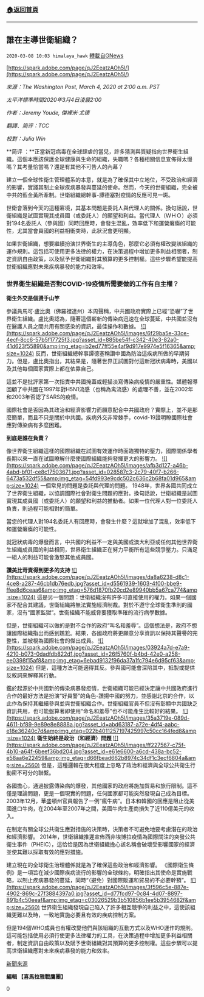 ###  [:house:返回首頁](https://github.com/ourhimalayas/txt)
---

## 誰在主導世衛組織？
`2020-03-08 10:03 himalaya_hawk` [轉載自GNews](https://gnews.org/zh-hant/134067/)

[https://spark.adobe.com/page/qJ2EeatzAOh5l/](https://spark.adobe.com/page/qJ2EeatzAOh5l/)

*來源：The Washington Post, March 4, 2020 at 2:00 a.m. PST*

*太平洋標準時間2020年3月4日淩晨2:00*

*作者：Jeremy Youde, 傑裡米·尤德*

*翻譯、简评：TCC*

*校對：Julia Win*

**简评 ：**正當新冠病毒在全球肆虐的當兒，許多猜測與質疑指向世界衛生組織。這個本應該保護全球健康與生命的組織，失職嗎？各種相關信息宣佈得太慢嗎？其考量恰當嗎？還是有其他不可告人的內幕？

建立一個全球性衛生管理體系的本意，就是為了確保其中立地位，不受政治和經濟的影響，實踐其制止全球疾病暴發與蔓延的使命。然而，今天的世衛組織，完全被中共的藍金黃所牽制。世衛組織總幹事-譚德塞對疫情的反應可見一斑。

世衛會落到今天的這種窘境，其基本問題是委託人與代理人的關係。換句話說，世衛組織是試圖實現其成員國（或委託人）的願望和利益。當代理人（ＷＨＯ）必須對194名委託人（參與國）同時回應時，會發生混亂，效率低下和運營癱瘓的可能性，尤其當會員國的利益相衝突時，此狀況會更明顯。

如果世衛組織，想要繼續扮演世界衛生的主導角色，那麼它必須有權改變該組織的運作規則。這包括可使用更多法律的權力，在決策過程中增加更多利益相關者，制定資訊自由政策，以及賦予世衛組織對其預算的更多控制權。這些步驟希望能提高世衛組織應對未來疾病暴發的能力和效率。



### **世界衛生組織是否對COVID-19疫情所需要做的工作有自主權？**

**衛生外交是個燙手山竽**

參議員馬可·盧比奧（佛羅裡達州）本周聲稱，中共國政府實際上已經“恐嚇”了世界衛生組織。盧比奧認為，隨著這個嶄新的傳染病迅速在全球蔓延，中共國並沒有在醫護人員之間共用有關感染的資訊，最佳操作和數據。
[!\[\](https://spark.adobe.com/page/qJ2EeatzAOh5l/images/6f29ba5e-33ce-4ecf-8cc6-57b5f17725f3.jpg?asset_id=885be54f-c342-40e3-82a0-41d623f55890&amp;img_etag=b2ed77ff55e4af9d917e9974e5f16365&amp;size=1024)](https://spark.adobe.com/page/qJ2EeatzAOh5l/images/6f29ba5e-33ce-4ecf-8cc6-57b5f17725f3.jpg?asset_id=885be54f-c342-40e3-82a0-41d623f55890&amp;img_etag=b2ed77ff55e4af9d917e9974e5f16365&amp;size=1024)
反而，世衛組織總幹事譚德塞稱讚中國為防治這疾病所做的早期努力。但是，盧比奧指出，其結果是，隨著世界正試圖對付這新冠狀病毒時，美國以及其他每個國家實際上都在依靠自己。

這並不是批評家第一次指責中共國掩蓋或輕描淡寫傳染病疫情的嚴重性。媒體報導回顧了中共國在1997年對H5N1流感（也稱為禽流感）的處理不善，並在2002年和2003年否認了SARS的疫情。

國際社會是否因為其政治和經濟影響力而願意配合中共國政府？實際上，並不是那麼簡單，而且不只是關於中共國。疾病外交非常棘手，covid-19證明瞭國際社會應對傳染病有多麼困難。

**到底是誰在負責？**

像世界衛生組織這樣的國際組織在試圖有效運作時面臨獨特的壓力，國際關係學者長期以來一直在試圖瞭解什麼使國際組織能夠發揮更大的影響力。
[!\[\](https://spark.adobe.com/page/qJ2EeatzAOh5l/images/afb3d127-a46b-4abd-bf01-ce8c17503671.jpg?asset_id=028587c3-2c79-40f7-b266-6473a532df55&amp;img_etag=54fd993e9cdc502c636c2b68fa01d965&amp;size=1024)](https://spark.adobe.com/page/qJ2EeatzAOh5l/images/afb3d127-a46b-4abd-bf01-ce8c17503671.jpg?asset_id=028587c3-2c79-40f7-b266-6473a532df55&amp;img_etag=54fd993e9cdc502c636c2b68fa01d965&amp;size=1024)
一個常見的問題是委託與代理的問題。 1948年，世界各國共同成立了世界衛生組織，以協調國際社會對衛生問題的應對。換句話說，世衛組織是試圖實現其成員國（或委託人）的願望和利益的推動者。如果一位代理人對一位委託人負責，則過程可能相對的簡單。

當您的代理人對194名委託人有回應時，會發生什麼？這就增加了混亂，效率低下和運營癱瘓的可能性。

就冠狀病毒的爆發而言，中共國的利益不一定與美國或澳大利亞或任何其他世界衛生組織成員國的利益相同，世界衛生組織正在努力平衡所有這些競爭壓力。只滿足一組人的利益可能會激怒其他成員國。

**讚美比苛責得到更多的支持**
[!\[\](https://spark.adobe.com/page/qJ2EeatzAOh5l/images/da8a6238-d8c1-4ce8-a287-46cb1db76edb.jpg?asset_id=d5561939-1603-4f00-bbe9-ffee8d6ceaa6&amp;img_etag=576d1870fb20cd2e89940bb5a67ca774&amp;size=1024)](https://spark.adobe.com/page/qJ2EeatzAOh5l/images/da8a6238-d8c1-4ce8-a287-46cb1db76edb.jpg?asset_id=d5561939-1603-4f00-bbe9-ffee8d6ceaa6&amp;img_etag=576d1870fb20cd2e89940bb5a67ca774&amp;size=1024)
這是另一個問題：世衛組織沒有許多可直接使用的權力。如果一個國家不配合其建議，世衛組織將無法實施經濟制裁。對於不遵守全球衛生準則的國家，沒有“國家監獄”。世衛組織不能威脅要獲取準確的流行病學數據。

但是，世衛組織可以做的是對不合作的政府“叫名和羞辱”。這個想法是，政府不想讓國際組織指出而感到尷尬。結果，各國政府將更願意分享資訊以保持其聲譽的完整性，並被視為國際社會的傑出成員。
[!\[\](https://spark.adobe.com/page/qJ2EeatzAOh5l/images/03924a7d-e7a9-4210-b073-0dadfdb822d1.jpg?asset_id=26f5760f-b4bd-42e0-a258-ee0398f15af8&amp;img_etag=6ebad9132f96da37a1fc794e6d95cf63&amp;size=1024)](https://spark.adobe.com/page/qJ2EeatzAOh5l/images/03924a7d-e7a9-4210-b073-0dadfdb822d1.jpg?asset_id=26f5760f-b4bd-42e0-a258-ee0398f15af8&amp;img_etag=6ebad9132f96da37a1fc794e6d95cf63&amp;size=1024)
但是，這種方法可能適得其反。參與國可能會深陷其中，抵製或提供反敘詞來解釋其行動。

鑑於起源於中共國新的傳染病暴發疫情，世衛組織可能已經決定讓中共國政府進行合作的最好方法是扮演“好員警”的角色-讚揚中國的努力，並感謝北京的合作，以此作為保持其繼續參與並與世衛組織合作。世衛組織官員不但沒有彰顯中共國缺乏資訊共用，也可能盤算著即使用“命名和羞辱”也不可能產生比較好的結果。
[!\[\](https://spark.adobe.com/page/qJ2EeatzAOh5l/images/35a3719e-089d-4611-bf89-9e89e8e8888a.jpg?asset_id=abd63187-a72e-4df4-aabc-e18e36240c7d&amp;img_etag=022b4011257197425997c50cc164fed8&amp;size=1024)](https://spark.adobe.com/page/qJ2EeatzAOh5l/images/35a3719e-089d-4611-bf89-9e89e8e8888a.jpg?asset_id=abd63187-a72e-4df4-aabc-e18e36240c7d&amp;img_etag=022b4011257197425997c50cc164fed8&amp;size=1024)
**衛生始終是政治（和經濟）問題**
[!\[\](https://spark.adobe.com/page/qJ2EeatzAOh5l/images/ff227567-c75f-4b10-a64f-6beef36bd204.jpg?asset_id=e61e6600-a6cd-438a-bc52-e58aa6e22459&amp;img_etag=d66fbead662b8974c34df1c3ecf6804a&amp;size=2560)](https://spark.adobe.com/page/qJ2EeatzAOh5l/images/ff227567-c75f-4b10-a64f-6beef36bd204.jpg?asset_id=e61e6600-a6cd-438a-bc52-e58aa6e22459&amp;img_etag=d66fbead662b8974c34df1c3ecf6804a&amp;size=1024)
但是，這種邏輯在很大程度上忽略了政治和經濟與全球公共衛生行動密不可分的聯繫。

各國擔心，通過披露傳染病的爆發，其他國家的政府將施加貿易和旅行限制。這不僅是理論問題，更是一個現實的問題，任何國家都可能突然發現自己成為目標。 2003年12月，華盛頓州官員報告了一例“瘋牛病”。日本和韓國的回應是阻止從美國進口牛肉，在2004年至2007年之間，美國牛肉生產商損失了近110億美元的收入。

在制定有關全球公共衛生應對措施的決策時，決策者不可避免地要考慮潛在的政治和經濟影響。 2014年，世衛組織推遲宣佈西非埃博拉疫情為國際關注的突發公共衛生事件（PHEIC），這恰恰是因為世衛組織擔心該名稱會破壞受影響國家的經濟並使其難以採取有效的應對措施。

建立現在的全球衛生治理體係就是為了確保這些政治和經濟影響。 《國際衛生條例》是一項旨在減少國際疾病流行的影響的全球條約，明確指出其使命是實施戰略，以制止疾病暴發的蔓延，同時“（避免）對國際販運和貿易的不必要幹預”。
[!\[\](https://spark.adobe.com/page/qJ2EeatzAOh5l/images/3f596c5e-887e-4902-869c-27f3884397a0.jpg?asset_id=d77fcd97-0c84-4d07-8897-891b4c50eeaf&amp;img_etag=c03026529b3b510856b1ee5b3954682f&amp;size=2560)](https://spark.adobe.com/page/qJ2EeatzAOh5l/images/3f596c5e-887e-4902-869c-27f3884397a0.jpg?asset_id=d77fcd97-0c84-4d07-8897-891b4c50eeaf&amp;img_etag=c03026529b3b510856b1ee5b3954682f&amp;size=1024)
世界衛生組織發現自己陷入了許多相互競爭的利益之中，這使該組織更難以及時，一致地實施必要且有效的疾病控制方案。

但是194個WHO成員也有權改變他們與該組織的互動方式以及WHO運作的規則。這可能包括使用必須行使更多法律權力的工具，在決策過程中增加更多利益相關者，制定資訊自由政策以及賦予世衛組織對其預算的更多控制權。這些步驟可以提高世衛組織應對未來疾病暴發的能力和效率。

[新聞來源](https://www.washingtonpost.com/politics/2020/03/04/does-world-health-organization-have-freedom-do-what-it-needs-do-about-covid-19/)

**編輯 【喜馬拉雅戰鷹團】**

0
